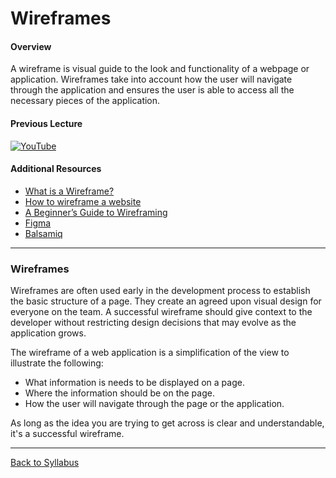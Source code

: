 # Wireframes

#### Overview

A wireframe is visual guide to the look and functionality of a webpage or application. Wireframes take into account how the user will navigate through the application and ensures the user is able to access all the necessary pieces of the application.

#### Previous Lecture

[![YouTube](http://img.youtube.com/vi/xq_9K5pPamc/0.jpg)](https://youtu.be/xq_9K5pPamc)

#### Additional Resources

- [What is a Wireframe?](https://www.orbitmedia.com/blog/7-reasons-to-wireframe/)
- [How to wireframe a website](https://www.youtube.com/watch?v=PmmQjLqJQlY)
- [A Beginner’s Guide to Wireframing](https://webdesign.tutsplus.com/articles/a-beginners-guide-to-wireframing--webdesign-7399)
- [Figma](https://www.figma.com/)
- [Balsamiq](https://balsamiq.com/)

---

### Wireframes

Wireframes are often used early in the development process to establish the basic structure of a page. They create an agreed upon visual design for everyone on the team. A successful wireframe should give context to the developer without restricting design decisions that may evolve as the application grows.

The wireframe of a web application is a simplification of the view to illustrate the following:

- What information is needs to be displayed on a page.
- Where the information should be on the page.
- How the user will navigate through the page or the application.

As long as the idea you are trying to get across is clear and understandable, it's a successful wireframe.

---

[Back to Syllabus](../README.md#resources)
